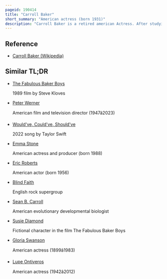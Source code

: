 ```yaml
---
pageid: 190414
title: "Carroll Baker"
short_summary: "American actress (born 1931)"
description: "Carroll Baker is a retired american Actress. After studying under Lee Strasberg at the Actors Studio, Baker began performing on Broadway in 1954. She was recruited by Director Elia kazan to play the lead Role in the 1956 Adaptation of two Tennessee Williams plays into the Film Baby Doll. Her Role in the Film as a coquettish but sexually naïve Southern Bride earned her a Nomination for the Academy Award for Best Actress."
---
```


## Reference

- [Carroll Baker (Wikipedia)](https://en.wikipedia.org/?curid=190414)

## Similar TL;DR

- [The Fabulous Baker Boys](/tldr/en/the-fabulous-baker-boys)

  1989 film by Steve Kloves

- [Peter Werner](/tldr/en/peter-werner)

  American film and television director (1947â2023)

- [Would've, Could've, Should've](/tldr/en/wouldve-couldve-shouldve)

  2022 song by Taylor Swift

- [Emma Stone](/tldr/en/emma-stone)

  American actress and producer (born 1988)

- [Eric Roberts](/tldr/en/eric-roberts)

  American actor (born 1956)

- [Blind Faith](/tldr/en/blind-faith)

  English rock supergroup

- [Sean B. Carroll](/tldr/en/sean-b-carroll)

  American evolutionary developmental biologist

- [Susie Diamond](/tldr/en/susie-diamond)

  Fictional character in the film The Fabulous Baker Boys

- [Gloria Swanson](/tldr/en/gloria-swanson)

  American actress (1899â1983)

- [Lupe Ontiveros](/tldr/en/lupe-ontiveros)

  American actress (1942â2012)
